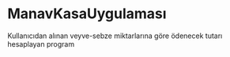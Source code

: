 # ManavKasaUygulaması
 Kullanıcıdan alınan veyve-sebze miktarlarına göre ödenecek tutarı hesaplayan program
